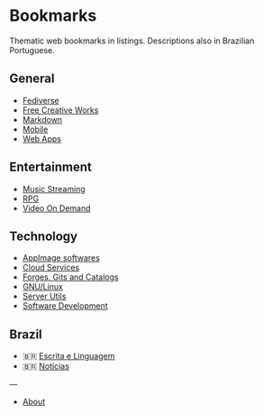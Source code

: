 # Bookmarks

Thematic web bookmarks in listings. Descriptions also in Brazilian Portuguese.

## General

* [Fediverse](pages/fediverse.md) 
* [Free Creative Works](pages/free-creations.md)
* [Markdown](pages/markdown.md)
* [Mobile](pages/mobile.md)
* [Web Apps](pages/webapps.md)

## Entertainment

* [Music Streaming](pages/music.md)
* [RPG](pages/rpg.md)
* [Video On Demand](pages/vod.md) 

## Technology

* [AppImage softwares](pages/appimage.md)
* [Cloud Services](pages/cloud.md)
* [Forges, Gits and Catalogs](pages/code-yp.md)
* [GNU/Linux](pages/gnulinux.md)
* [Server Utils](pages/servers.md)
* [Software Development](pages/dev.md)

## Brazil

* 🇧🇷 [Escrita e Linguagem](pages/br-lang.md)
* 🇧🇷 [Notícias](pages/br-news.md)

—
* [About](ABOUT.md)